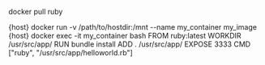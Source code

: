docker pull ruby

{host} docker run -v /path/to/hostdir:/mnt --name my_container my_image
{host} docker exec -it my_container bash
FROM ruby:latest
WORKDIR /usr/src/app/
RUN bundle install
ADD . /usr/src/app/
EXPOSE 3333
CMD ["ruby", "/usr/src/app/helloworld.rb"]